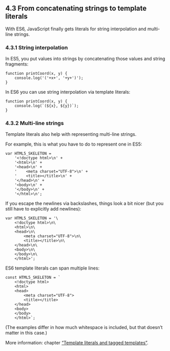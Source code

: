 <h2>4.3 From concatenating strings to template literals</h2>

With ES6, JavaScript finally gets literals for string interpolation and multi-line strings.

<h3>4.3.1 String interpolation</h3>

In ES5, you put values into strings by concatenating those values and string fragments:

```
function printCoord(x, y) {
    console.log('('+x+', '+y+')');
}
```

In ES6 you can use string interpolation via template literals:

```
function printCoord(x, y) {
    console.log(`(${x}, ${y})`);
}
```

<h3>4.3.2 Multi-line strings</h3>

Template literals also help with representing multi-line strings.

For example, this is what you have to do to represent one in ES5:

```
var HTML5_SKELETON =
    '<!doctype html>\n' +
    '<html>\n' +
    '<head>\n' +
    '    <meta charset="UTF-8">\n' +
    '    <title></title>\n' +
    '</head>\n' +
    '<body>\n' +
    '</body>\n' +
    '</html>\n';
```

If you escape the newlines via backslashes, things look a bit nicer (but you still have to explicitly add newlines):
```
var HTML5_SKELETON = '\
    <!doctype html>\n\
    <html>\n\
    <head>\n\
        <meta charset="UTF-8">\n\
        <title></title>\n\
    </head>\n\
    <body>\n\
    </body>\n\
    </html>';
```

ES6 template literals can span multiple lines:
```
const HTML5_SKELETON = `
    <!doctype html>
    <html>
    <head>
        <meta charset="UTF-8">
        <title></title>
    </head>
    <body>
    </body>
    </html>`;
```
(The examples differ in how much whitespace is included, but that doesn’t matter in this case.)

More information: chapter [“Template literals and tagged templates”](http://exploringjs.com/es6/ch_template-literals.html#ch_template-literals).